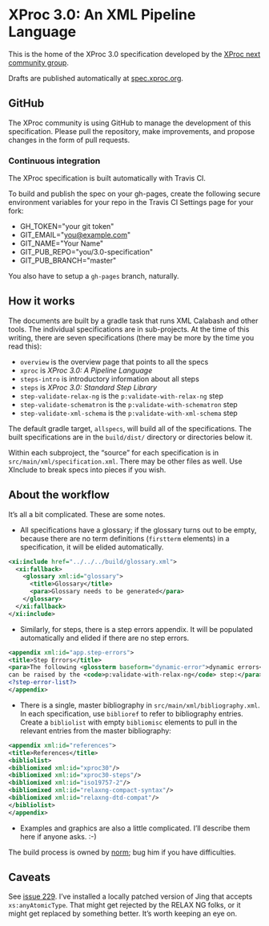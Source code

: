 # XProc 3.0: An XML Pipeline Language

This is the home of the XProc 3.0 specification developed by the
[XProc next community group](https://www.w3.org/community/xproc-next/).

Drafts are published automatically at [spec.xproc.org](http://spec.xproc.org/).

## GitHub

The XProc community is using GitHub to manage the development of this
specification. Please pull the repository, make improvements, and
propose changes in the form of pull requests.

### Continuous integration

The XProc specification is built automatically with Travis CI.

To build and publish the spec on your gh-pages, create the following
secure environment variables for your repo in the Travis CI Settings
page for your fork:

* GH_TOKEN="your git token"
* GIT_EMAIL="you@example.com"
* GIT_NAME="Your Name"
* GIT_PUB_REPO="you/3.0-specification"
* GIT_PUB_BRANCH="master"

You also have to setup a `gh-pages` branch, naturally.

## How it works

The documents are built by a gradle task that runs XML Calabash and
other tools. The individual specifications are in sub-projects.
At the time of this writing, there are seven specifications (there may
be more by the time you read this):

* `overview` is the overview page that points to all the specs
* `xproc` is _XProc 3.0: A Pipeline Language_
* `steps-intro` is introductory information about all steps
* `steps` is _XProc 3.0: Standard Step Library_
* `step-validate-relax-ng` is the `p:validate-with-relax-ng` step
* `step-validate-schematron` is the `p:validate-with-schematron` step
* `step-validate-xml-schema` is the `p:validate-with-xml-schema` step

The default gradle target, `allspecs`, will build all of the specifications.
The built specifications are in the `build/dist/` directory or directories
below it.

Within each subproject, the “source” for each specification is in
`src/main/xml/specification.xml`. There may be other files as well.
Use XInclude to break specs into pieces if you wish.

## About the workflow

It’s all a bit complicated. These are some notes.

* All specifications have a glossary; if the glossary turns out to be
  empty, because there are no term definitions (`firstterm` elements)
  in a specification, it will be elided automatically.

```xml
<xi:include href="../../../build/glossary.xml">
  <xi:fallback>
    <glossary xml:id="glossary">
      <title>Glossary</title>
      <para>Glossary needs to be generated</para>
    </glossary>
  </xi:fallback>
</xi:include>
```

* Similarly, for steps, there is a step errors appendix. It will be
  populated automatically and elided if there are no step errors.

```xml
<appendix xml:id="app.step-errors">
<title>Step Errors</title>
<para>The following <glossterm baseform="dynamic-error">dynamic errors</glossterm>
can be raised by the <code>p:validate-with-relax-ng</code> step:</para>
<?step-error-list?>
</appendix>
```

* There is a single, master bibliography in `src/main/xml/bibliography.xml`.
  In each specification, use `biblioref` to refer to bibliography entries.
  Create a `bibliolist` with empty `bibliomisc` elements to pull in the
  relevant entries from the master bibliography:

```xml
<appendix xml:id="references">
<title>References</title>
<bibliolist>
<bibliomixed xml:id="xproc30"/>
<bibliomixed xml:id="xproc30-steps"/>
<bibliomixed xml:id="iso19757-2"/>
<bibliomixed xml:id="relaxng-compact-syntax"/>
<bibliomixed xml:id="relaxng-dtd-compat"/>
</bibliolist>
</appendix>
```

* Examples and graphics are also a little complicated. I’ll describe them here
  if anyone asks. :-)

The build process is owned by [norm](mailto:ndw@nwalsh.com);
bug him if you have difficulties.

## Caveats

See [issue 229](https://github.com/relaxng/jing-trang/issues/229). I’ve installed
a locally patched version of Jing that accepts `xs:anyAtomicType`. That might get
rejected by the RELAX NG folks, or it might get replaced by something better.
It’s worth keeping an eye on.
